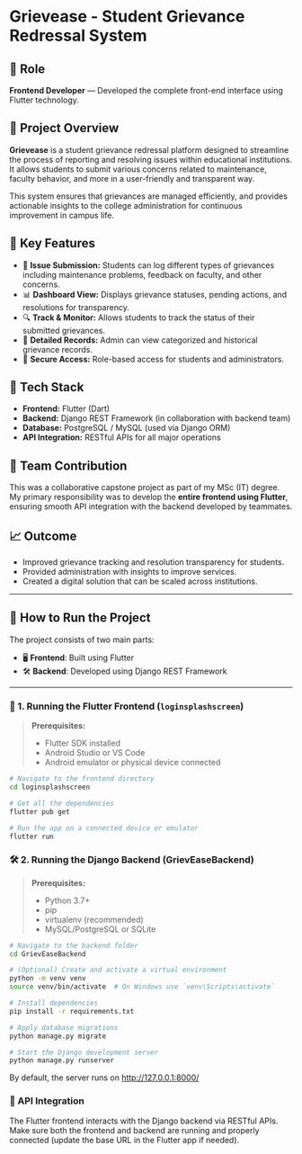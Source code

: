 # Grievease - Student Grievance Redressal System

## 💼 Role
**Frontend Developer** — Developed the complete front-end interface using Flutter technology.

## 📌 Project Overview
**Grievease** is a student grievance redressal platform designed to streamline the process of reporting and resolving issues within educational institutions. It allows students to submit various concerns related to maintenance, faculty behavior, and more in a user-friendly and transparent way.

This system ensures that grievances are managed efficiently, and provides actionable insights to the college administration for continuous improvement in campus life.

## 🎯 Key Features
- 🔧 **Issue Submission:** Students can log different types of grievances including maintenance problems, feedback on faculty, and other concerns.
- 📊 **Dashboard View:** Displays grievance statuses, pending actions, and resolutions for transparency.
- 🔍 **Track & Monitor:** Allows students to track the status of their submitted grievances.
- 🧾 **Detailed Records:** Admin can view categorized and historical grievance records.
- 🔐 **Secure Access:** Role-based access for students and administrators.

## 🚀 Tech Stack
- **Frontend:** Flutter (Dart)
- **Backend:** Django REST Framework (in collaboration with backend team)
- **Database:** PostgreSQL / MySQL (used via Django ORM)
- **API Integration:** RESTful APIs for all major operations

## 🧩 Team Contribution
This was a collaborative capstone project as part of my MSc (IT) degree.
My primary responsibility was to develop the **entire frontend using Flutter**, ensuring smooth API integration with the backend developed by teammates.

## 📈 Outcome
- Improved grievance tracking and resolution transparency for students.
- Provided administration with insights to improve services.
- Created a digital solution that can be scaled across institutions.

---
## 🔧 How to Run the Project

The project consists of two main parts:
- 🖥️ **Frontend**: Built using Flutter
- 🛠️ **Backend**: Developed using Django REST Framework

---

### 🚀 1. Running the Flutter Frontend (`loginsplashscreen`)

> **Prerequisites:**
> - Flutter SDK installed
> - Android Studio or VS Code
> - Android emulator or physical device connected

```bash
# Navigate to the frontend directory
cd loginsplashscreen

# Get all the dependencies
flutter pub get

# Run the app on a connected device or emulator
flutter run
```
### 🛠️ 2. Running the Django Backend (GrievEaseBackend)
> **Prerequisites:**
> - Python 3.7+
> - pip
> - virtualenv (recommended)
> - MySQL/PostgreSQL or SQLite

```bash
# Navigate to the backend folder
cd GrievEaseBackend

# (Optional) Create and activate a virtual environment
python -m venv venv
source venv/bin/activate  # On Windows use `venv\Scripts\activate`

# Install dependencies
pip install -r requirements.txt

# Apply database migrations
python manage.py migrate

# Start the Django development server
python manage.py runserver
```
By default, the server runs on http://127.0.0.1:8000/



### 🔗 API Integration
The Flutter frontend interacts with the Django backend via RESTful APIs. Make sure both the frontend and backend are running and properly connected (update the base URL in the Flutter app if needed).
